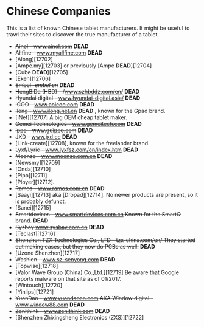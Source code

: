 # Chinese Companies
This is a list of known Chinese tablet manufacturers. It might be useful to trawl their sites to discover the true manufacturer of a tablet. 
  * ~~Ainol - www.ainol.com~~ **DEAD**
  * ~~Allfine - www.myallfine.com~~ **DEAD**
  * [Along][12702]
  * [Ampe.my][12703] or previously [Ampe **DEAD**][12704]
  * [Cube **DEAD**][12705]
  * [Eken][12706]
  * ~~Embel -_embel.cn_~~ **DEAD**
  * ~~HengBiDa (HBD) - /www.szhbddz.com/en/~~ **DEAD**
  * ~~Hyundai digital - www.hyundai-digital.asia/~~ **DEAD**
  * ~~ICOO - www.aoicoo.com~~ **DEAD**
  * ~~Ilong - www.ilong.net.cn~~ **DEAD** , known for the Gpad brand.
  * [iNet][12707] A big OEM cheap tablet maker.
  * ~~Gemei Technologies - www.gemeitech.com~~ **DEAD**
  * ~~Ippo - www.gdippo.com~~ **DEAD**
  * ~~JXD - www.jxd.cc~~ **DEAD**
  * [Link-create][12708], known for the freelander brand.
  * ~~Lyxf/Lyric - www.lyxfsz.com/cn/index.htm~~ **DEAD**
  * ~~Moonse - www.moonse.com.cn~~ **DEAD**
  * [Newsmy][12709]
  * [Onda][12710]
  * [Pipo][12711]
  * [Ployer][12712].
  * ~~Ramos - www.ramos.com.cn~~ **DEAD**
  * [Saayi][12713] aka [Dropad][12714]. No newer products are present, so it is probably defunct.
  * [Sanei][12715]
  * ~~Smartdevices - www.smartdevices.com.cn Known for the SmartQ brand.~~ **DEAD**
  * ~~Sysbay www.sysbay.com.cn~~ **DEAD**
  * [Teclast][12716]
  * ~~Shenzhen TZX Technologies Co., LTD - tzx-china.com/en/ They started out making cases, but they now do PCBs as well.~~ **DEAD**
  * [Uzone Shenzhen][12717]
  * ~~Washion - www.sz-senyong.com~~ **DEAD**
  * [Topwise][12718]
  * [Valor Wave Group (China) Co.,Ltd.][12719] Be aware that Google reports malware on that site as of 01/2017.
  * [Wintouch][12720]
  * [Yinlips][12721]
  * ~~YuanDao - www.yuandaocn.com AKA Window digital - www.window88.com~~ **DEAD**
  * ~~Zenithink - www.zenithink.com~~ **DEAD**
  * [Shenzhen Zhixingsheng Electronics (ZXS)][12722]

